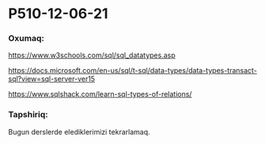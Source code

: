 # P510-12-06-21

### Oxumaq:

https://www.w3schools.com/sql/sql_datatypes.asp

https://docs.microsoft.com/en-us/sql/t-sql/data-types/data-types-transact-sql?view=sql-server-ver15

https://www.sqlshack.com/learn-sql-types-of-relations/

### Tapshiriq:

Bugun derslerde elediklerimizi tekrarlamaq.
